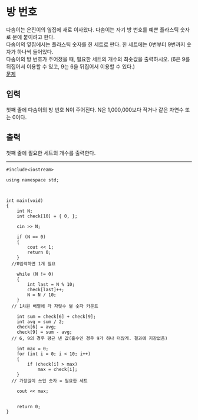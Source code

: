 # 방 번호

다솜이는 은진이의 옆집에 새로 이사왔다. 다솜이는 자기 방 번호를 예쁜 플라스틱 숫자로 문에 붙이려고 한다.   
다솜이의 옆집에서는 플라스틱 숫자를 한 세트로 판다. 한 세트에는 0번부터 9번까지 숫자가 하나씩 들어있다.   
다솜이의 방 번호가 주어졌을 때, 필요한 세트의 개수의 최솟값을 출력하시오. (6은 9를 뒤집어서 이용할 수 있고, 9는 6을 뒤집어서 이용할 수 있다.)   
[문제](https://www.acmicpc.net/problem/1475)


## 입력

첫째 줄에 다솜이의 방 번호 N이 주어진다. N은 1,000,000보다 작거나 같은 자연수 또는 0이다.

## 출력

첫째 줄에 필요한 세트의 개수를 출력한다.

---------------

```
#include<iostream>

using namespace std;



int main(void)
{
	int N;
	int check[10] = { 0, };

	cin >> N;

	if (N == 0)
	{
		cout << 1;
		return 0;
	}
  //0입력하면 1개 필요

	while (N != 0)
	{
		int last = N % 10;
		check[last]++;
		N = N / 10;
	}
  // 1차원 배열에 각 자릿수 별 숫자 카운트
	
	int sum = check[6] + check[9];
	int avg = sum / 2;
	check[6] = avg;
	check[9] = sum - avg;
  // 6, 9의 경우 평균 낸 값(홀수인 경우 9가 하나 더많게. 결과에 지장없음)

	int max = 0;
	for (int i = 0; i < 10; i++)
	{
		if (check[i] > max)
			max = check[i];
	}
  // 가장많이 쓰인 숫자 = 필요한 세트 

	cout << max;


	return 0;
}
```
